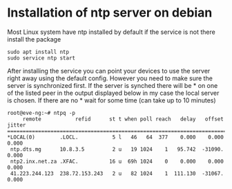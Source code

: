 # Installation of ntp server on debian

Most Linux system have ntp installed by default if the service is not there install the package

`sudo apt install ntp`  
`sudo service ntp start`  

After installing the service you can point your devices to use the server right away using the default config. However you need to make sure the server is synchronized first. If the server is synched there will be * on one of the listed peer in the output displayed below in my case the local server is chosen. If there are no * wait for some time (can take up to 10 minutes)  

```
root@eve-ng:~# ntpq -p
     remote           refid      st t when poll reach   delay   offset  jitter
==============================================================================
*LOCAL(0)        .LOCL.           5 l   46   64  377    0.000    0.000   0.000
 ntp.dts.mg      10.8.3.5         2 u   19 1024    1   95.742  -31090.   0.000
 ntp2.inx.net.za .XFAC.          16 u  69h 1024    0    0.000    0.000   0.000
 41.223.244.123  238.72.153.243   2 u   82 1024    1  111.130  -31067.   0.000
```
